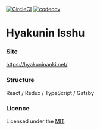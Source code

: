 [![CircleCI](https://circleci.com/gh/rei-m/web_hyakuninisshu.svg?style=svg)](https://circleci.com/gh/rei-m/web_hyakuninisshu)
[![codecov](https://codecov.io/gh/rei-m/web_hyakuninisshu/branch/master/graph/badge.svg)](https://codecov.io/gh/rei-m/web_hyakuninisshu)

Hyakunin Isshu
========

### Site
https://hyakuninanki.net/

### Structure
React / Redux / TypeScript / Gatsby

### Licence
Licensed under the [MIT](./LICENSE).
